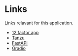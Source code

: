 # Links

Links relavant for this application.

- [12 factor app](https://12factor.net)
- [Tanzu](https://tanzu.vmware.com)
- [FastAPI](https://fastapi.tiangolo.com)
- [Gradio](https://www.gradio.app)
